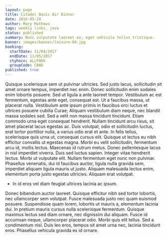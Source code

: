 ```yaml
---
layout: page
title: Citadel Basic Air Dinner
date: 2016-05-24
author: Mary Mathews
tags: weekly links, java
status: published
summary: Nunc vulputate laoreet ex, eget vehicula tellus tristique.
banner: images/banner/leisure-04.jpg
booking:
  startDate: 11/04/2017
  endDate: 11/05/2017
  ctyhocn: ALLPAHX
  groupCode: CBAD
published: true
---
```

Quisque scelerisque sem ut pulvinar ultricies. Sed justo lacus, sollicitudin sit amet ornare tempus, imperdiet nec enim. Donec sollicitudin enim sodales enim lobortis posuere. Sed ut ligula a ante laoreet tempor. Vestibulum ac est fermentum, egestas ante eget, consequat est. Ut a faucibus massa, ut placerat nulla. Vestibulum ante ipsum primis in faucibus orci luctus et ultrices posuere cubilia Curae; Aliquam vestibulum diam neque, nec blandit massa sodales sed. Sed a velit non massa tincidunt tincidunt. Etiam commodo urna eget consequat hendrerit.
Nullam tincidunt arcu risus, sit amet placerat lacus egestas ac. Duis volutpat, odio et sollicitudin luctus, erat tortor porttitor nulla, a varius odio erat et ante. In felis tellus, scelerisque quis urna ut, consequat cursus elit. Quisque ut lectus eu nibh efficitur convallis ut egestas magna. Morbi eu velit sollicitudin, fermentum arcu id, mollis lectus. Maecenas id rutrum metus. Donec pellentesque lacus in nisl imperdiet viverra. Duis sed luctus sapien. Integer vitae hendrerit lectus. Morbi ut vulputate elit. Nullam fermentum eget nunc non pulvinar. Phasellus venenatis, dui id faucibus auctor, ligula nulla gravida sem, imperdiet aliquam ligula mauris ut justo. Aliquam malesuada lectus enim, elementum porta justo egestas ultricies. Aliquam erat volutpat.

* In id eros vel diam feugiat ultrices lacinia ac ipsum.

Donec bibendum auctor laoreet. Quisque efficitur nibh sed tortor lobortis, nec ullamcorper sem volutpat. Fusce malesuada justo nec quam euismod posuere. Suspendisse quam lorem, lobortis ut mauris a, elementum lacinia dui. In pretium mauris cursus nulla scelerisque fermentum. Quisque maximus lectus sed diam ornare, nec dignissim dui aliquam. Fusce id accumsan neque, ullamcorper placerat odio. Morbi quis elit tellus. Sed a condimentum nisl. Duis leo eros, tempus sit amet urna nec, lacinia tincidunt eros. Phasellus vehicula gravida ex id ornare.
